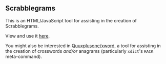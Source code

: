 ## Scrabblegrams

This is an HTML/JavaScript tool for assisting in the creation of Scrabblegrams.

View and use it [here](https://quuxplusone.github.io/Scrabblegrams/).

You might also be interested in [Quuxplusone/xword](https://github.com/Quuxplusone/xword),
a tool for assisting in the creation of crosswords _and/or_ anagrams (particularly
`xdict`'s `RACK` meta-command).
